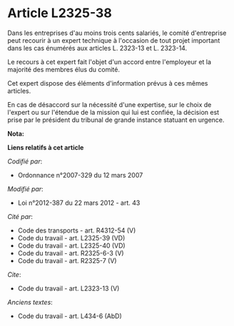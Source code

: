 # Article L2325-38

Dans les entreprises d'au moins trois cents salariés, le comité d'entreprise peut recourir à un expert technique à l'occasion
de tout projet important dans les cas énumérés aux articles L. 2323-13 et L. 2323-14.

Le recours à cet expert fait l'objet d'un accord entre l'employeur et la majorité des membres élus du comité. 

Cet expert dispose des éléments d'information prévus à ces mêmes articles. 

En cas de désaccord sur la nécessité d'une expertise, sur le choix de l'expert ou sur l'étendue de la mission qui lui est
confiée, la décision est prise par le président du tribunal de grande instance statuant en urgence.

**Nota:**



**Liens relatifs à cet article**

_Codifié par_:

  - Ordonnance n°2007-329 du 12 mars 2007

_Modifié par_:

  - Loi n°2012-387 du 22 mars 2012 - art. 43

_Cité par_:

  - Code des transports - art. R4312-54 (V)
  - Code du travail - art. L2325-39 (VD)
  - Code du travail - art. L2325-40 (VD)
  - Code du travail - art. R2325-6-3 (V)
  - Code du travail - art. R2325-7 (V)

_Cite_:

  - Code du travail - art. L2323-13 (V)

_Anciens textes_:

  - Code du travail - art. L434-6 (AbD)
